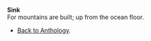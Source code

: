 **Sink**  
For mountains are built;
up from the ocean floor.  

- <a href="https://kushalsamant.github.io/anthology.html">Back to Anthology</a>.  